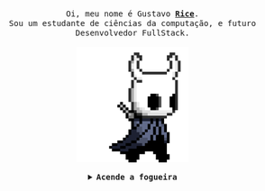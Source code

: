 <p align="center">
  <br>
  <samp>
    Oi, meu nome é Gustavo <b><a rel="nofollow noopener noreferrer" target="_blank" href="https://gustavorice.github.io/site-portfolio-ionia/
">Rice</a></b>.
    <br>Sou um estudante de ciências da computação, e futuro Desenvolvedor FullStack.<br>

</samp>
<br>
  <img src="https://raw.githubusercontent.com/TanZng/TanZng/master/assets/hollor_knight3.gif" width="200"/>

</p>


<details align="center">

<summary> <b> <samp> Acende a fogueira </samp></b></summary>
<samp>
 <b><h2 style="color: #fc6203">F O G U E I R A &nbsp; A C E S A !</h2> </b>

<img src="https://raw.githubusercontent.com/TanZng/TanZng/master/assets/bonefire.gif" width="200"/>
  <br>

<br><p style="text-align = center">Meus últimos projetos:</p> <br><a href="https://gustavorice.github.io/todoList/
">TodoList que armazena as informações em localStorage.</a> <br>
  <a href="https://gustavorice.github.io/calculadora/"> Calculadora desenvolvida em HTML/CSS e JavaScript</a>



</samp>
</details>
